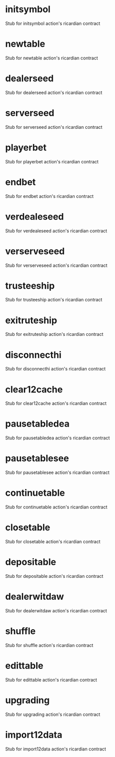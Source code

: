 <h1 class="contract"> initsymbol </h1>
Stub for initsymbol action's ricardian contract

<h1 class="contract"> newtable </h1>
Stub for newtable action's ricardian contract

<h1 class="contract"> dealerseed </h1>
Stub for dealerseed action's ricardian contract

<h1 class="contract"> serverseed </h1>
Stub for serverseed action's ricardian contract

<h1 class="contract"> playerbet </h1>
Stub for playerbet action's ricardian contract

<h1 class="contract"> endbet </h1>
Stub for endbet action's ricardian contract

<h1 class="contract"> verdealeseed </h1>
Stub for verdealeseed action's ricardian contract

<h1 class="contract"> verserveseed </h1>
Stub for verserveseed action's ricardian contract

<h1 class="contract"> trusteeship </h1>
Stub for trusteeship action's ricardian contract

<h1 class="contract"> exitruteship </h1>
Stub for exitruteship action's ricardian contract

<h1 class="contract"> disconnecthi </h1>
Stub for disconnecthi action's ricardian contract

<h1 class="contract"> clear12cache </h1>
Stub for clear12cache action's ricardian contract

<h1 class="contract"> pausetabledea </h1>
Stub for pausetabledea action's ricardian contract

<h1 class="contract"> pausetablesee </h1>
Stub for pausetablesee action's ricardian contract

<h1 class="contract"> continuetable </h1>
Stub for continuetable action's ricardian contract

<h1 class="contract"> closetable </h1>
Stub for closetable action's ricardian contract

<h1 class="contract"> depositable </h1>
Stub for depositable action's ricardian contract

<h1 class="contract"> dealerwitdaw </h1>
Stub for dealerwitdaw action's ricardian contract

<h1 class="contract"> shuffle </h1>
Stub for shuffle action's ricardian contract

<h1 class="contract"> edittable </h1>
Stub for edittable action's ricardian contract

<h1 class="contract"> upgrading </h1>
Stub for upgrading action's ricardian contract

<h1 class="contract"> import12data </h1>
Stub for import12data action's ricardian contract